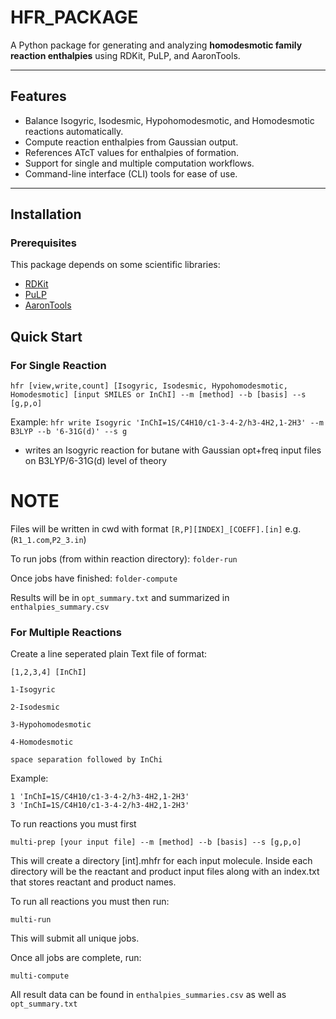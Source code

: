 # HFR_PACKAGE

A Python package for generating and analyzing **homodesmotic family reaction enthalpies** using RDKit, PuLP, and AaronTools.

---

## Features

- Balance Isogyric, Isodesmic, Hypohomodesmotic, and Homodesmotic reactions automatically.
- Compute reaction enthalpies from Gaussian output.
- References ATcT values for enthalpies of formation.
- Support for single and multiple computation workflows.
- Command-line interface (CLI) tools for ease of use.

---

## Installation

### Prerequisites

This package depends on some scientific libraries:

- [RDKit](https://www.rdkit.org/docs/Install.html)  
- [PuLP](https://coin-or.github.io/pulp/)  
- [AaronTools](https://github.com/QChASM/AaronTools.py) 

## Quick Start

### For Single Reaction
`hfr [view,write,count] [Isogyric, Isodesmic, Hypohomodesmotic, Homodesmotic] [input SMILES or InChI] --m [method] --b [basis] --s [g,p,o]`

  Example:
     `hfr write Isogyric 'InChI=1S/C4H10/c1-3-4-2/h3-4H2,1-2H3' --m B3LYP --b '6-31G(d)' --s g`

  - writes an Isogyric reaction for butane with Gaussian opt+freq input files on B3LYP/6-31G(d) level of theory
  
  # NOTE 
  Files will be written in cwd with format `[R,P][INDEX]_[COEFF].[in]` e.g. (`R1_1.com`,`P2_3.in`)

To run jobs (from within reaction directory):
 `folder-run`

Once jobs have finished:
 `folder-compute`

Results will be in `opt_summary.txt` and summarized in `enthalpies_summary.csv`

### For Multiple Reactions

Create a line seperated plain Text file of format:

 `[1,2,3,4] [InChI]`
    
    1-Isogyric
    
    2-Isodesmic
    
    3-Hypohomodesmotic
    
    4-Homodesmotic
    
    space separation followed by InChi

Example:
```
1 'InChI=1S/C4H10/c1-3-4-2/h3-4H2,1-2H3'
3 'InChI=1S/C4H10/c1-3-4-2/h3-4H2,1-2H3'
```
To run reactions you must first

 `multi-prep [your input file] --m [method] --b [basis] --s [g,p,o] `

  This will create a directory [int].mhfr for each input molecule. Inside each directory will be the reactant and product input files along with an index.txt that stores reactant and product names. 

To run all reactions you must then run:

`multi-run`

This will submit all unique jobs.

Once all jobs are complete, run:

`multi-compute`

All result data can be found in `enthalpies_summaries.csv` as well as `opt_summary.txt`



  
